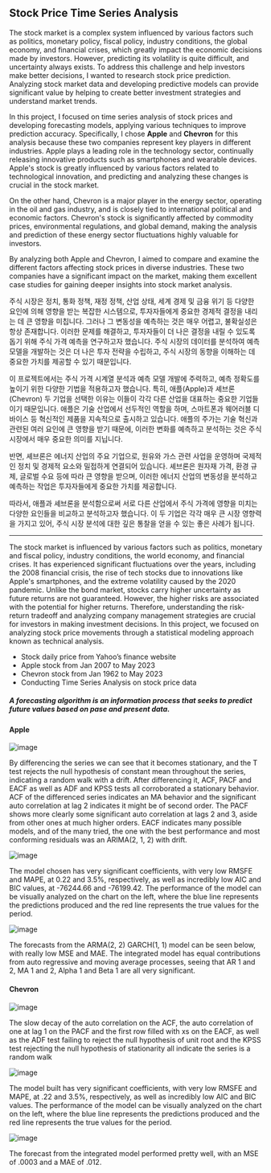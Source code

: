## Stock Price Time Series Analysis

The stock market is a complex system influenced by various factors such as politics, monetary policy, fiscal policy, industry conditions, the global economy, and financial crises, which greatly impact the economic decisions made by investors. However, predicting its volatility is quite difficult, and uncertainty always exists. To address this challenge and help investors make better decisions, I wanted to research stock price prediction. Analyzing stock market data and developing predictive models can provide significant value by helping to create better investment strategies and understand market trends.

In this project, I focused on time series analysis of stock prices and developing forecasting models, applying various techniques to improve prediction accuracy. Specifically, I chose **Apple** and **Chevron** for this analysis because these two companies represent key players in different industries. Apple plays a leading role in the technology sector, continually releasing innovative products such as smartphones and wearable devices. Apple's stock is greatly influenced by various factors related to technological innovation, and predicting and analyzing these changes is crucial in the stock market.

On the other hand, Chevron is a major player in the energy sector, operating in the oil and gas industry, and is closely tied to international political and economic factors. Chevron's stock is significantly affected by commodity prices, environmental regulations, and global demand, making the analysis and prediction of these energy sector fluctuations highly valuable for investors.

By analyzing both Apple and Chevron, I aimed to compare and examine the different factors affecting stock prices in diverse industries. These two companies have a significant impact on the market, making them excellent case studies for gaining deeper insights into stock market analysis.

주식 시장은 정치, 통화 정책, 재정 정책, 산업 상태, 세계 경제 및 금융 위기 등 다양한 요인에 의해 영향을 받는 복잡한 시스템으로, 투자자들에게 중요한 경제적 결정을 내리는 데 큰 영향을 미칩니다. 그러나 그 변동성을 예측하는 것은 매우 어렵고, 불확실성은 항상 존재합니다. 이러한 문제를 해결하고, 투자자들이 더 나은 결정을 내릴 수 있도록 돕기 위해 주식 가격 예측을 연구하고자 했습니다. 주식 시장의 데이터를 분석하여 예측 모델을 개발하는 것은 더 나은 투자 전략을 수립하고, 주식 시장의 동향을 이해하는 데 중요한 가치를 제공할 수 있기 때문입니다.

이 프로젝트에서는 주식 가격 시계열 분석과 예측 모델 개발에 주력하고, 예측 정확도를 높이기 위한 다양한 기법을 적용하고자 했습니다. 특히, 애플(Apple)과 셰브론(Chevron) 두 기업을 선택한 이유는 이들이 각각 다른 산업을 대표하는 중요한 기업들이기 때문입니다. 애플은 기술 산업에서 선두적인 역할을 하며, 스마트폰과 웨어러블 디바이스 등 혁신적인 제품을 지속적으로 출시하고 있습니다. 애플의 주가는 기술 혁신과 관련된 여러 요인에 큰 영향을 받기 때문에, 이러한 변화를 예측하고 분석하는 것은 주식 시장에서 매우 중요한 의미를 지닙니다.

반면, 셰브론은 에너지 산업의 주요 기업으로, 원유와 가스 관련 사업을 운영하며 국제적인 정치 및 경제적 요소와 밀접하게 연결되어 있습니다. 셰브론은 원자재 가격, 환경 규제, 글로벌 수요 등에 따라 큰 영향을 받으며, 이러한 에너지 산업의 변동성을 분석하고 예측하는 작업은 투자자들에게 중요한 가치를 제공합니다.

따라서, 애플과 셰브론을 분석함으로써 서로 다른 산업에서 주식 가격에 영향을 미치는 다양한 요인들을 비교하고 분석하고자 했습니다. 이 두 기업은 각각 매우 큰 시장 영향력을 가지고 있어, 주식 시장 분석에 대한 깊은 통찰을 얻을 수 있는 좋은 사례가 됩니다.

-------
The stock market is influenced by various factors such as politics, monetary and fiscal policy, industry conditions, the world economy, and financial crises. It has experienced significant fluctuations over the years, including the 2008 financial crisis, the rise of tech stocks due to innovations like Apple's smartphones, and the extreme volatility caused by the 2020 pandemic. Unlike the bond market, stocks carry higher uncertainty as future returns are not guaranteed. However, the higher risks are associated with the potential for higher returns. Therefore, understanding the risk-return tradeoff and analyzing company management strategies are crucial for investors in making investment decisions. In this project, we focused on analyzing stock price movements through a statistical modeling approach known as technical analysis.

+ Stock daily price from Yahoo’s finance website
+ Apple stock from Jan 2007 to May 2023
+ Chevron stock from Jan 1962 to May 2023
+ Conducting Time Series Analysis on stock price data


##### A forecasting algorithm is an information process that seeks to predict future values based on pase and present data.

#### Apple

![image](https://github.com/user-attachments/assets/12bbc872-3457-443a-873f-db08fe37c2f2)

By differencing the series we can see that it becomes stationary, and the T test rejects the null
hypothesis of constant mean throughout the series, indicating a random walk with a drift.
After differencing it, ACF, PACF and EACF as well as ADF and KPSS tests all corroborated a
stationary behavior. ACF of the differenced series indicates an MA behavior and the significant
auto correlation at lag 2 indicates it might be of second order. The PACF shows more clearly
some significant auto correlation at lags 2 and 3, aside from other ones at much higher orders.
EACF indicates many possible models, and of the many tried, the one with the best performance
and most conforming residuals was an ARIMA(2, 1, 2) with drift.

![image](https://github.com/user-attachments/assets/4ef48840-668b-45af-bd1c-58e9d293e095)

The model chosen has very significant coefficients, with very low RMSFE and MAPE, at 0.22 and 3.5%, respectively, as
well as incredibly low AIC and BIC values, at -76244.66 and -76199.42. The performance of the model can be visually analyzed on the chart on the left, where the blue line represents the predictions produced and the red line represents the true values for the period.


![image](https://github.com/user-attachments/assets/9b53c688-77d7-44d1-a47c-40c5fb5525c8)

The forecasts from the ARMA(2, 2) GARCH(1, 1) model can be seen below, with really low
MSE and MAE. The integrated model has equal contributions from auto regressive and moving
average processes, seeing that AR 1 and 2, MA 1 and 2, Alpha 1 and Beta 1 are all very
significant.


#### Chevron

![image](https://github.com/user-attachments/assets/879015d0-2407-4451-87f4-96bb01e2f16e)

The slow decay of the auto correlation on the ACF, the auto correlation of one at lag 1 on the PACF and the first row filled with xs on the EACF, as well as the ADF test failing to reject the null hypothesis of unit root and the KPSS test rejecting the null hypothesis of stationarity all indicate the series is a random walk



![image](https://github.com/user-attachments/assets/27264009-28e1-4698-a58e-abad786e67f3)

The model built has very significant coefficients, with very low RMSFE and MAPE, at .22 and 3.5%, respectively, as well as incredibly low AIC and BIC values. The performance of the model can be visually analyzed on the chart on the left, where the blue line represents the predictions produced and the red line represents the true values for the period.



![image](https://github.com/user-attachments/assets/1a4290ad-e85a-46d4-82ef-3039596dad54)

The forecast from the integrated model performed pretty well, with an MSE of .0003 and a MAE of .012.


